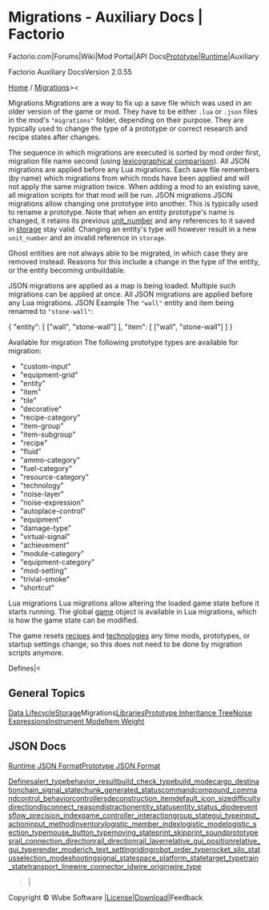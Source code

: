 # Migrations - Auxiliary Docs | Factorio

Factorio.com|Forums|Wiki|Mod Portal|API Docs[Prototype](../index-prototype.html)|[Runtime](../index-runtime.html)|Auxiliary

 Factorio Auxiliary DocsVersion 2.0.55 

[Home](../index-auxiliary.html) / [Migrations](migrations.html)><

Migrations
Migrations are a way to fix up a save file which was used in an older version of the game or mod. They have to be either `.lua` or `.json` files in the mod's `"migrations"` folder, depending on their purpose. They are typically used to change the type of a prototype or correct research and recipe states after changes.

The sequence in which migrations are executed is sorted by mod order first, migration file name second (using [lexicographical comparison](http://en.cppreference.com/w/cpp/algorithm/lexicographical_compare)). All JSON migrations are applied before any Lua migrations. Each save file remembers (by name) which migrations from which mods have been applied and will not apply the same migration twice. When adding a mod to an existing save, all migration scripts for that mod will be run.
JSON migrations
JSON migrations allow changing one prototype into another. This is typically used to rename a prototype. Note that when an entity prototype's name is changed, it retains its previous [unit_number](../classes/LuaEntity.html#unit_number) and any references to it saved in [storage](storage.html) stay valid. Changing an entity's type will however result in a new `unit_number` and an invalid reference in `storage`.

Ghost entities are not always able to be migrated, in which case they are removed instead. Reasons for this include a change in the type of the entity, or the entity becoming unbuildable.

JSON migrations are applied as a map is being loaded. Multiple such migrations can be applied at once. All JSON migrations are applied before any Lua migrations.
JSON Example
The `"wall"` entity and item being renamed to `"stone-wall"`:

{
  "entity":
  [
    ["wall", "stone-wall"]
  ],
  "item":
  [
    ["wall", "stone-wall"]
  ]
}

Available for migration
The following prototype types are available for migration:
- "custom-input"
- "equipment-grid"
- "entity"
- "item"
- "tile"
- "decorative"
- "recipe-category"
- "item-group"
- "item-subgroup"
- "recipe"
- "fluid"
- "ammo-category"
- "fuel-category"
- "resource-category"
- "technology"
- "noise-layer"
- "noise-expression"
- "autoplace-control"
- "equipment"
- "damage-type"
- "virtual-signal"
- "achievement"
- "module-category"
- "equipment-category"
- "mod-setting"
- "trivial-smoke"
- "shortcut"

Lua migrations
Lua migrations allow altering the loaded game state before it starts running. The global [game](../classes/LuaGameScript.html) object is available in Lua migrations, which is how the game state can be modified.

The game resets [recipes](../classes/LuaForce.html#reset_recipes) and [technologies](../classes/LuaForce.html#reset_technologies) any time mods, prototypes, or startup settings change, so this does not need to be done by migration scripts anymore.
 

Defines|<

## General Topics
[Data Lifecycle](data-lifecycle.html)[Storage](storage.html)Migrations[Libraries](libraries.html)[Prototype Inheritance Tree](prototype-tree.html)[Noise Expressions](noise-expressions.html)[Instrument Mode](instrument.html)[Item Weight](item-weight.html)
## JSON Docs
[Runtime JSON Format](json-docs-runtime.html)[Prototype JSON Format](json-docs-prototype.html)

[ Defines](../defines.html)[alert_type](../defines.html#defines.alert_type)[behavior_result](../defines.html#defines.behavior_result)[build_check_type](../defines.html#defines.build_check_type)[build_mode](../defines.html#defines.build_mode)[cargo_destination](../defines.html#defines.cargo_destination)[chain_signal_state](../defines.html#defines.chain_signal_state)[chunk_generated_status](../defines.html#defines.chunk_generated_status)[command](../defines.html#defines.command)[compound_command](../defines.html#defines.compound_command)[control_behavior](../defines.html#defines.control_behavior)[controllers](../defines.html#defines.controllers)[deconstruction_item](../defines.html#defines.deconstruction_item)[default_icon_size](../defines.html#defines.default_icon_size)[difficulty](../defines.html#defines.difficulty)[direction](../defines.html#defines.direction)[disconnect_reason](../defines.html#defines.disconnect_reason)[distraction](../defines.html#defines.distraction)[entity_status](../defines.html#defines.entity_status)[entity_status_diode](../defines.html#defines.entity_status_diode)[events](../defines.html#defines.events)[flow_precision_index](../defines.html#defines.flow_precision_index)[game_controller_interaction](../defines.html#defines.game_controller_interaction)[group_state](../defines.html#defines.group_state)[gui_type](../defines.html#defines.gui_type)[input_action](../defines.html#defines.input_action)[input_method](../defines.html#defines.input_method)[inventory](../defines.html#defines.inventory)[logistic_member_index](../defines.html#defines.logistic_member_index)[logistic_mode](../defines.html#defines.logistic_mode)[logistic_section_type](../defines.html#defines.logistic_section_type)[mouse_button_type](../defines.html#defines.mouse_button_type)[moving_state](../defines.html#defines.moving_state)[print_skip](../defines.html#defines.print_skip)[print_sound](../defines.html#defines.print_sound)[prototypes](../defines.html#defines.prototypes)[rail_connection_direction](../defines.html#defines.rail_connection_direction)[rail_direction](../defines.html#defines.rail_direction)[rail_layer](../defines.html#defines.rail_layer)[relative_gui_position](../defines.html#defines.relative_gui_position)[relative_gui_type](../defines.html#defines.relative_gui_type)[render_mode](../defines.html#defines.render_mode)[rich_text_setting](../defines.html#defines.rich_text_setting)[riding](../defines.html#defines.riding)[robot_order_type](../defines.html#defines.robot_order_type)[rocket_silo_status](../defines.html#defines.rocket_silo_status)[selection_mode](../defines.html#defines.selection_mode)[shooting](../defines.html#defines.shooting)[signal_state](../defines.html#defines.signal_state)[space_platform_state](../defines.html#defines.space_platform_state)[target_type](../defines.html#defines.target_type)[train_state](../defines.html#defines.train_state)[transport_line](../defines.html#defines.transport_line)[wire_connector_id](../defines.html#defines.wire_connector_id)[wire_origin](../defines.html#defines.wire_origin)[wire_type](../defines.html#defines.wire_type)

>|

 Copyright © Wube Software |[License](../license.html)|[Download](../static/archive.zip)|Feedback